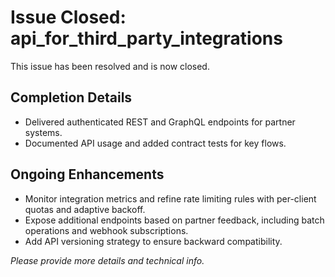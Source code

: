 # Issue Closed: api_for_third_party_integrations

This issue has been resolved and is now closed.

## Completion Details

- Delivered authenticated REST and GraphQL endpoints for partner systems.
- Documented API usage and added contract tests for key flows.

## Ongoing Enhancements

- Monitor integration metrics and refine rate limiting rules with per-client quotas and adaptive backoff.
- Expose additional endpoints based on partner feedback, including batch operations and webhook subscriptions.
- Add API versioning strategy to ensure backward compatibility.

_Please provide more details and technical info._

